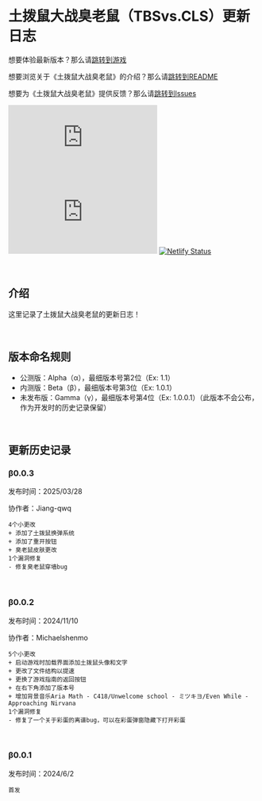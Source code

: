 # 土拨鼠大战臭老鼠（TBSvs.CLS）更新日志
想要体验最新版本？那么请[跳转到游戏](https://game.msyark.top/)

想要浏览关于《土拨鼠大战臭老鼠》的介绍？那么请[跳转到README](https://game.msyark.top/TBSvs.CLS/README)

想要为《土拨鼠大战臭老鼠》提供反馈？那么请[跳转到Issues](https://github.com/Michaelshenmo/TBSvs.CLS/issues)

[![Stars](https://img.shields.io/github/stars/Michaelshenmo/TBSvs.CLS?style=flat&logo=data:image/svg%2bxml;base64,PHN2ZyB4bWxucz0iaHR0cDovL3d3dy53My5vcmcvMjAwMC9zdmciIHZlcnNpb249IjEiIHdpZHRoPSIxNiIgaGVpZ2h0PSIxNiI+PHBhdGggZD0iTTggLjI1YS43NS43NSAwIDAgMSAuNjczLjQxOGwxLjg4MiAzLjgxNSA0LjIxLjYxMmEuNzUuNzUgMCAwIDEgLjQxNiAxLjI3OWwtMy4wNDYgMi45Ny43MTkgNC4xOTJhLjc1MS43NTEgMCAwIDEtMS4wODguNzkxTDggMTIuMzQ3bC0zLjc2NiAxLjk4YS43NS43NSAwIDAgMS0xLjA4OC0uNzlsLjcyLTQuMTk0TC44MTggNi4zNzRhLjc1Ljc1IDAgMCAxIC40MTYtMS4yOGw0LjIxLS42MTFMNy4zMjcuNjY4QS43NS43NSAwIDAgMSA4IC4yNVoiIGZpbGw9IiNlYWM1NGYiLz48L3N2Zz4=&logoSize=auto&label=Stars&labelColor=666666&color=eac54f)](https://github.com/Michaelshenmo/TBSvs.CLS/stargazers)
[![Issues](https://img.shields.io/github/issues/Michaelshenmo/TBSvs.CLS?style=flat&label=Issues&labelColor=666666&color=1a7f37)](https://github.com/Michaelshenmo/TBSvs.CLS/issues)
[![Netlify Status](https://api.netlify.com/api/v1/badges/c49b453b-cb50-4ab9-b99e-35d02613c088/deploy-status)](https://app.netlify.com/sites/msyarkgame/deploys)

<br/>

## 介绍

这里记录了土拨鼠大战臭老鼠的更新日志！

<br/>

## 版本命名规则
- 公测版：Alpha（α），最细版本号第2位（Ex: 1.1）
- 内测版：Beta（β），最细版本号第3位（Ex: 1.0.1）
- 未发布版：Gamma（γ），最细版本号第4位（Ex: 1.0.0.1）（此版本不会公布，作为开发时的历史记录保留）

<br/>

## 更新历史记录

### β0.0.3

发布时间：2025/03/28

协作者：Jiang-qwq

```
4个小更改
+ 添加了土拨鼠换弹系统
+ 添加了重开按钮
+ 臭老鼠皮肤更改
1个漏洞修复
- 修复臭老鼠穿墙bug
```

<br/>

### β0.0.2

发布时间：2024/11/10

协作者：Michaelshenmo

```
5个小更改
+ 启动游戏时加载界面添加土拨鼠头像和文字
+ 更改了文件结构以提速
+ 更换了游戏指南的返回按钮
+ 在右下角添加了版本号
+ 增加背景音乐Aria Math - C418/Unwelcome school - ミツキヨ/Even While - Approaching Nirvana
1个漏洞修复
- 修复了一个关于彩蛋的离谱bug，可以在彩蛋弹窗隐藏下打开彩蛋
```

<br/>

### β0.0.1

发布时间：2024/6/2

```
首发
```

<br/>